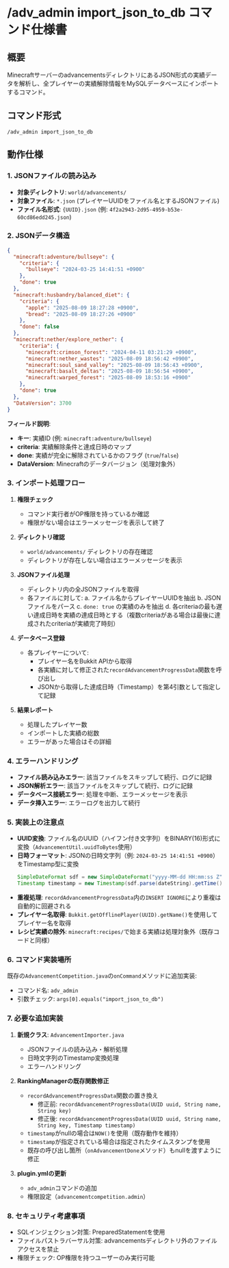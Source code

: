# /adv_admin import_json_to_db コマンド仕様書

## 概要
MinecraftサーバーのadvancementsディレクトリにあるJSON形式の実績データを解析し、全プレイヤーの実績解除情報をMySQLデータベースにインポートするコマンド。

## コマンド形式
```
/adv_admin import_json_to_db
```

## 動作仕様

### 1. JSONファイルの読み込み
- **対象ディレクトリ**: `world/advancements/`
- **対象ファイル**: `*.json` (プレイヤーUUIDをファイル名とするJSONファイル)
- **ファイル名形式**: `{UUID}.json` (例: `4f2a2943-2d95-4959-b53e-60cd86edd245.json`)

### 2. JSONデータ構造
```json
{
  "minecraft:adventure/bullseye": {
    "criteria": {
      "bullseye": "2024-03-25 14:41:51 +0900"
    },
    "done": true
  },
  "minecraft:husbandry/balanced_diet": {
    "criteria": {
      "apple": "2025-08-09 18:27:28 +0900",
      "bread": "2025-08-09 18:27:26 +0900"
    },
    "done": false
  },
  "minecraft:nether/explore_nether": {
    "criteria": {
      "minecraft:crimson_forest": "2024-04-11 03:21:29 +0900",
      "minecraft:nether_wastes": "2025-08-09 18:56:42 +0900",
      "minecraft:soul_sand_valley": "2025-08-09 18:56:43 +0900",
      "minecraft:basalt_deltas": "2025-08-09 18:56:54 +0900",
      "minecraft:warped_forest": "2025-08-09 18:53:16 +0900"
    },
    "done": true
  },
  "DataVersion": 3700
}
```

**フィールド説明**:
- **キー**: 実績ID (例: `minecraft:adventure/bullseye`)
- **criteria**: 実績解除条件と達成日時のマップ
- **done**: 実績が完全に解除されているかのフラグ (`true`/`false`)
- **DataVersion**: Minecraftのデータバージョン（処理対象外）

### 3. インポート処理フロー

1. **権限チェック**
   - コマンド実行者がOP権限を持っているか確認
   - 権限がない場合はエラーメッセージを表示して終了

2. **ディレクトリ確認**
   - `world/advancements/` ディレクトリの存在確認
   - ディレクトリが存在しない場合はエラーメッセージを表示

3. **JSONファイル処理**
   - ディレクトリ内の全JSONファイルを取得
   - 各ファイルに対して:
     a. ファイル名からプレイヤーUUIDを抽出
     b. JSONファイルをパース
     c. `done: true` の実績のみを抽出
     d. 各criteriaの最も遅い達成日時を実績の達成日時とする（複数criteriaがある場合は最後に達成されたcriteriaが実績完了時刻）

4. **データベース登録**
   - 各プレイヤーについて:
     - プレイヤー名をBukkit APIから取得
     - 各実績に対して修正された`recordAdvancementProgressData`関数を呼び出し
     - JSONから取得した達成日時（Timestamp）を第4引数として指定して記録

5. **結果レポート**
   - 処理したプレイヤー数
   - インポートした実績の総数
   - エラーがあった場合はその詳細

### 4. エラーハンドリング

- **ファイル読み込みエラー**: 該当ファイルをスキップして続行、ログに記録
- **JSON解析エラー**: 該当ファイルをスキップして続行、ログに記録
- **データベース接続エラー**: 処理を中断、エラーメッセージを表示
- **データ挿入エラー**: エラーログを出力して続行

### 5. 実装上の注意点

- **UUID変換**: ファイル名のUUID（ハイフン付き文字列）をBINARY(16)形式に変換（`AdvancementUtil.uuidToBytes`使用）
- **日時フォーマット**: JSONの日時文字列（例: `2024-03-25 14:41:51 +0900`）をTimestamp型に変換
  ```java
  SimpleDateFormat sdf = new SimpleDateFormat("yyyy-MM-dd HH:mm:ss Z");
  Timestamp timestamp = new Timestamp(sdf.parse(dateString).getTime());
  ```
- **重複処理**: `recordAdvancementProgressData`内の`INSERT IGNORE`により重複は自動的に回避される
- **プレイヤー名取得**: `Bukkit.getOfflinePlayer(UUID).getName()`を使用してプレイヤー名を取得
- **レシピ実績の除外**: `minecraft:recipes/`で始まる実績は処理対象外（既存コードと同様）

### 6. コマンド実装場所

既存の`AdvancementCompetition.java`の`onCommand`メソッドに追加実装:
- コマンド名: `adv_admin`
- 引数チェック: `args[0].equals("import_json_to_db")`

### 7. 必要な追加実装

1. **新規クラス**: `AdvancementImporter.java`
   - JSONファイルの読み込み・解析処理
   - 日時文字列のTimestamp変換処理
   - エラーハンドリング

2. **RankingManagerの既存関数修正**
   - `recordAdvancementProgressData`関数の置き換え
     - 修正前: `recordAdvancementProgressData(UUID uuid, String name, String key)`
     - 修正後: `recordAdvancementProgressData(UUID uuid, String name, String key, Timestamp timestamp)`
   - `timestamp`がnullの場合は`NOW()`を使用（既存動作を維持）
   - `timestamp`が指定されている場合は指定されたタイムスタンプを使用
   - 既存の呼び出し箇所（`onAdvancementDone`メソッド）もnullを渡すように修正

3. **plugin.ymlの更新**
   - `adv_admin`コマンドの追加
   - 権限設定（`advancementcompetition.admin`）

### 8. セキュリティ考慮事項

- SQLインジェクション対策: PreparedStatementを使用
- ファイルパストラバーサル対策: advancementsディレクトリ外のファイルアクセスを禁止
- 権限チェック: OP権限を持つユーザーのみ実行可能